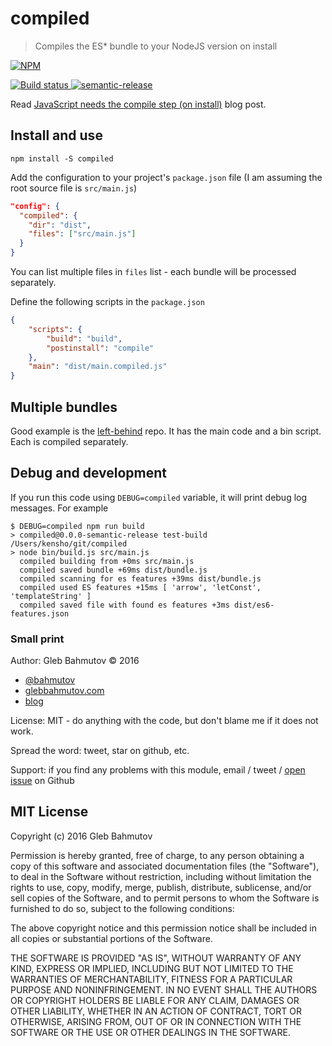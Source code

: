 # compiled
> Compiles the ES* bundle to your NodeJS version on install

[![NPM][compiled-icon] ][compiled-url]

[![Build status][compiled-ci-image] ][compiled-ci-url]
[![semantic-release][semantic-image] ][semantic-url]

Read [JavaScript needs the compile step (on install)](http://glebbahmutov.com/blog/javascript-needs-compile-step/) blog post.

## Install and use

    npm install -S compiled

Add the configuration to your project's `package.json` file 
(I am assuming the root source file is `src/main.js`)

```json
"config": {
  "compiled": {
    "dir": "dist",
    "files": ["src/main.js"]
  }
}
```

You can list multiple files in `files` list - each bundle will be processed separately.

Define the following scripts in the `package.json` 

```json
{
    "scripts": {
        "build": "build",
        "postinstall": "compile"
    },
    "main": "dist/main.compiled.js"
}
```

## Multiple bundles

Good example is the [left-behind](https://github.com/bahmutov/left-behind) repo.
It has the main code and a bin script. Each is compiled separately.

## Debug and development

If you run this code using `DEBUG=compiled` variable, it will print debug log messages.
For example

    $ DEBUG=compiled npm run build
    > compiled@0.0.0-semantic-release test-build /Users/kensho/git/compiled
    > node bin/build.js src/main.js
      compiled building from +0ms src/main.js
      compiled saved bundle +69ms dist/bundle.js
      compiled scanning for es features +39ms dist/bundle.js
      compiled used ES features +15ms [ 'arrow', 'letConst', 'templateString' ]
      compiled saved file with found es features +3ms dist/es6-features.json

### Small print

Author: Gleb Bahmutov &copy; 2016

* [@bahmutov](https://twitter.com/bahmutov)
* [glebbahmutov.com](http://glebbahmutov.com)
* [blog](http://glebbahmutov.com/blog/)

License: MIT - do anything with the code, but don't blame me if it does not work.

Spread the word: tweet, star on github, etc.

Support: if you find any problems with this module, email / tweet /
[open issue](https://github.com/bahmutov/compiled/issues) on Github

## MIT License

Copyright (c) 2016 Gleb Bahmutov

Permission is hereby granted, free of charge, to any person
obtaining a copy of this software and associated documentation
files (the "Software"), to deal in the Software without
restriction, including without limitation the rights to use,
copy, modify, merge, publish, distribute, sublicense, and/or sell
copies of the Software, and to permit persons to whom the
Software is furnished to do so, subject to the following
conditions:

The above copyright notice and this permission notice shall be
included in all copies or substantial portions of the Software.

THE SOFTWARE IS PROVIDED "AS IS", WITHOUT WARRANTY OF ANY KIND,
EXPRESS OR IMPLIED, INCLUDING BUT NOT LIMITED TO THE WARRANTIES
OF MERCHANTABILITY, FITNESS FOR A PARTICULAR PURPOSE AND
NONINFRINGEMENT. IN NO EVENT SHALL THE AUTHORS OR COPYRIGHT
HOLDERS BE LIABLE FOR ANY CLAIM, DAMAGES OR OTHER LIABILITY,
WHETHER IN AN ACTION OF CONTRACT, TORT OR OTHERWISE, ARISING
FROM, OUT OF OR IN CONNECTION WITH THE SOFTWARE OR THE USE OR
OTHER DEALINGS IN THE SOFTWARE.

[compiled-icon]: https://nodei.co/npm/compiled.png?downloads=true
[compiled-url]: https://npmjs.org/package/compiled
[compiled-ci-image]: https://travis-ci.org/bahmutov/compiled.png?branch=master
[compiled-ci-url]: https://travis-ci.org/bahmutov/compiled
[semantic-image]: https://img.shields.io/badge/%20%20%F0%9F%93%A6%F0%9F%9A%80-semantic--release-e10079.svg
[semantic-url]: https://github.com/semantic-release/semantic-release

